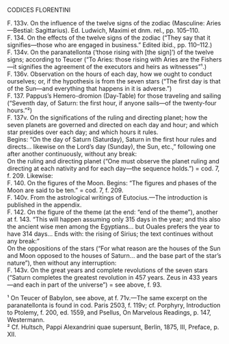 CODICES FLORENTINI

F. 133v. On the influence of the twelve signs of the zodiac (Masculine: Aries—Bestial: Sagittarius). Ed. Ludwich, Maximi et dnm. rel., pp. 105–110.  
F. 134. On the effects of the twelve signs of the zodiac (“They say that it signifies—those who are engaged in business.” Edited ibid., pp. 110–112.)  
F. 134v. On the paranatellonta (‘those rising with [the sign]’) of the twelve signs; according to Teucer (“To Aries: those rising with Aries are the Fishers—it signifies the agreement of the executors and heirs as witnesses”¹.)  
F. 136v. Observation on the hours of each day, how we ought to conduct ourselves; or, if the hypothesis is from the seven stars (“The first day is that of the Sun—and everything that happens in it is adverse.”)  
F. 137. Pappus’s Hemero-dromion (Day-Table) for those traveling and sailing (“Seventh day, of Saturn: the first hour, if anyone sails—of the twenty-four hours.”²)  
F. 137v. On the significations of the ruling and directing planet; how the seven planets are governed and directed on each day and hour; and which star presides over each day; and which hours it rules.  
Begins: “On the day of Saturn (Saturday), Saturn in the first hour rules and directs... likewise on the Lord’s day (Sunday), the Sun, etc.,” following one after another continuously, without any break:  
On the ruling and directing planet (“One must observe the planet ruling and directing at each nativity and for each day—the sequence holds.”) = cod. 7, f. 209. Likewise:  
F. 140. On the figures of the Moon. Begins: “The figures and phases of the Moon are said to be ten.” = cod. 7, f. 209.  
F. 140v. From the astrological writings of Eutocius.—The introduction is published in the appendix.  
F. 142. On the figure of the theme (at the end: “end of the theme”), another at f. 143. “This will happen assuming only 315 days in the year; and this also the ancient wise men among the Egyptians... but Ouales prefers the year to have 314 days... Ends with: the rising of Sirius; the text continues without any break:”  
On the oppositions of the stars (“For what reason are the houses of the Sun and Moon opposed to the houses of Saturn... and the base part of the star’s nature”), then without any interruption:  
F. 143v. On the great years and complete revolutions of the seven stars (“Saturn completes the greatest revolution in 457 years. Zeus in 433 years—and each in part of the universe”) = see above, f. 93.

¹ On Teucer of Babylon, see above, at f. 71v.—The same excerpt on the paranatellonta is found in cod. Paris 2503, f. 119v; cf. Porphyry, Introduction to Ptolemy, f. 200, ed. 1559, and Psellus, On Marvelous Readings, p. 147, Westermann.  
² Cf. Hultsch, Pappi Alexandrini quae supersunt, Berlin, 1875, III, Preface, p. XII.